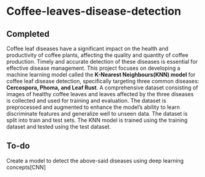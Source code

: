 # Coffee-leaves-disease-detection

Completed
----------
Coffee leaf diseases have a significant impact on the health and productivity
of coffee plants, affecting the quality and quantity of coffee production. Timely and
accurate detection of these diseases is essential for effective disease management.
This project focuses on developing a machine learning model called the **K-Nearest
Neighbours(KNN) model** for coffee leaf disease detection, specifically targeting three
common diseases: **Cercospora, Phoma, and Leaf Rust**. A comprehensive dataset
consisting of images of healthy coffee leaves and leaves affected by the three diseases
is collected and used for training and evaluation. The dataset is preprocessed and
augmented to enhance the model’s ability to learn discriminate features and generalize
well to unseen data. The dataset is split into train and test sets. The KNN model
is trained using the training dataset and tested using the test dataset.

To-do
------
Create a model to detect the above-said diseases using deep learning concepts[CNN]
